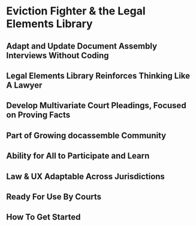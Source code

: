 # Eviction Fighter & the Legal Elements Library
## Adapt and Update Document Assembly Interviews Without Coding
## Legal Elements Library Reinforces Thinking Like A Lawyer
## Develop Multivariate Court Pleadings, Focused on Proving Facts
## Part of Growing docassemble Community
## Ability for All to Participate and Learn
## Law & UX Adaptable Across Jurisdictions
## Ready For Use By Courts
## How To Get Started
